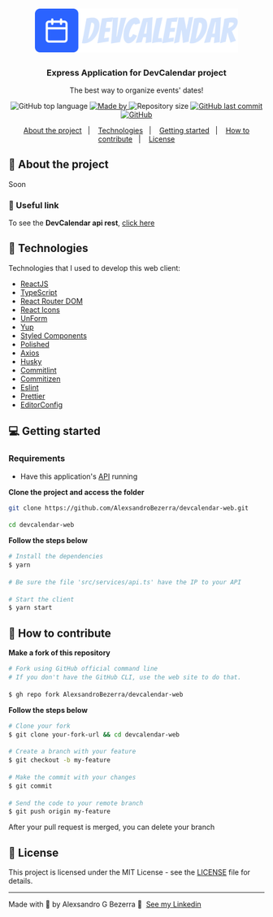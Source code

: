 <h1 align="center">
	<img alt="GoStack" src=".github/assets/logo.svg" width="400px" />
</h1>


<h3 align="center">Express Application for DevCalendar project</h3>

<p align="center">The best way to organize events' dates!</p>

<p align="center">
  <img alt="GitHub top language" src="https://img.shields.io/github/languages/top/AlexsandroBezerra/devcalendar-web?color=2B63FF">

  <a href="https://www.linkedin.com/in/alexsandrobezerra/" target="_blank" rel="noopener noreferrer">
    <img alt="Made by" src="https://img.shields.io/badge/made%20by-Alexsandro%20G%20Bezerra-2B63FF">
  </a>

  <img alt="Repository size" src="https://img.shields.io/github/repo-size/AlexsandroBezerra/devcalendar-web?color=2B63FF">

  <a href="https://github.com/AlexsandroBezerra/devcalendar-web/commits/master">
    <img alt="GitHub last commit" src="https://img.shields.io/github/last-commit/AlexsandroBezerra/devcalendar-web?color=2B63FF">
  </a>

  <a href="https://github.com/AlexsandroBezerra/devcalendar-web/blob/main/LICENSE">
    <img alt="GitHub" src="https://img.shields.io/github/license/AlexsandroBezerra/devcalendar-web?color=2B63FF">
  </a>
</p>

<p align="center">
  <a href="#-about-the-project">About the project</a>&nbsp;&nbsp;&nbsp;|&nbsp;&nbsp;&nbsp;
  <a href="#-technologies">Technologies</a>&nbsp;&nbsp;&nbsp;|&nbsp;&nbsp;&nbsp;
  <a href="#-getting-started">Getting started</a>&nbsp;&nbsp;&nbsp;|&nbsp;&nbsp;&nbsp;
  <a href="#-how-to-contribute">How to contribute</a>&nbsp;&nbsp;&nbsp;|&nbsp;&nbsp;&nbsp;
  <a href="#-license">License</a>
</p>

## 💁 About the project

Soon

### 🔗 Useful link

To see the **DevCalendar api rest**, [click here](https://github.com/AlexsandroBezerra/devcalendar-server)

## 🚀 Technologies

Technologies that I used to develop this web client:

- [ReactJS](https://reactjs.org/)
- [TypeScript](https://www.typescriptlang.org/)
- [React Router DOM](https://reacttraining.com/react-router/)
- [React Icons](https://react-icons.netlify.com/#/)
- [UnForm](https://unform.dev/)
- [Yup](https://github.com/jquense/yup)
- [Styled Components](https://styled-components.com/)
- [Polished](https://github.com/styled-components/polished)
- [Axios](https://github.com/axios/axios)
- [Husky](https://github.com/typicode/husky)
- [Commitlint](https://github.com/conventional-changelog/commitlint)
- [Commitizen](https://github.com/commitizen/cz-cli)
- [Eslint](https://eslint.org/)
- [Prettier](https://prettier.io/)
- [EditorConfig](https://editorconfig.org/)

## 💻 Getting started

### Requirements

- Have this application's [API](https://github.com/AlexsandroBezerra/devcalendar-server) running

**Clone the project and access the folder**

```bash
git clone https://github.com/AlexsandroBezerra/devcalendar-web.git

cd devcalendar-web
```

**Follow the steps below**

```bash
# Install the dependencies
$ yarn

# Be sure the file 'src/services/api.ts' have the IP to your API

# Start the client
$ yarn start
```

## 🤔 How to contribute

**Make a fork of this repository**

```bash
# Fork using GitHub official command line
# If you don't have the GitHub CLI, use the web site to do that.

$ gh repo fork AlexsandroBezerra/devcalendar-web
```

**Follow the steps below**

```bash
# Clone your fork
$ git clone your-fork-url && cd devcalendar-web

# Create a branch with your feature
$ git checkout -b my-feature

# Make the commit with your changes
$ git commit

# Send the code to your remote branch
$ git push origin my-feature
```

After your pull request is merged, you can delete your branch

## 📝 License

This project is licensed under the MIT License - see the [LICENSE](LICENSE) file for details.

---

Made with 💜 by Alexsandro G Bezerra 👋 &nbsp;[See my Linkedin](https://www.linkedin.com/in/alexsandrobezerra)
